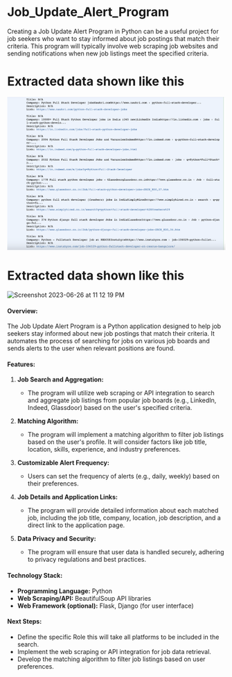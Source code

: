# Job_Update_Alert_Program
Creating a Job Update Alert Program in Python can be a useful project for job seekers who want to stay informed about job postings that match their criteria. This program will typically involve web scraping job websites and sending notifications when new job listings meet the specified criteria.

# Extracted data shown like this 

<img width="1090" alt="" src="https://github.com/Shraddhatripathi23/Job_Update_Alert_Program/blob/main/Screenshot%202023-09-13%20at%2012.46.37%20AM.png">

# Extracted data shown like this 

<img width="1090" alt="Screenshot 2023-06-26 at 11 12 19 PM" src="https://github.com/Shraddhatripathi23/flipcard_scraping_data/assets/50836422/e699860a-e724-42d9-9a97-836a56101fd0">

#### Overview:

The Job Update Alert Program is a Python application designed to help job seekers stay informed about new job postings that match their criteria. It automates the process of searching for jobs on various job boards and sends alerts to the user when relevant positions are found.

#### Features:

1. **Job Search and Aggregation:**
   - The program will utilize web scraping or API integration to search and aggregate job listings from popular job boards (e.g., LinkedIn, Indeed, Glassdoor) based on the user's specified criteria.

2. **Matching Algorithm:**
   - The program will implement a matching algorithm to filter job listings based on the user's profile. It will consider factors like job title, location, skills, experience, and industry preferences.

3. **Customizable Alert Frequency:**
   - Users can set the frequency of alerts (e.g., daily, weekly) based on their preferences.

4. **Job Details and Application Links:**
   - The program will provide detailed information about each matched job, including the job title, company, location, job description, and a direct link to the application page.

5. **Data Privacy and Security:**
   - The program will ensure that user data is handled securely, adhering to privacy regulations and best practices.


#### Technology Stack:

- **Programming Language:** Python
- **Web Scraping/API:** BeautifulSoup API libraries
- **Web Framework (optional):** Flask, Django (for user interface)

#### Next Steps:

- Define the specific Role this will take all  platforms to be included in the search.
- Implement the web scraping or API integration for job data retrieval.
- Develop the matching algorithm to filter job listings based on user preferences.

